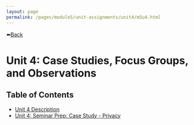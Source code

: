 ```yaml
---
layout: page
permalink: /pages/module5/unit-assignments/unit4/m5u4.html
---
```


⬅️[Back](/pages/module5.html)

# Unit 4: Case Studies, Focus Groups, and Observations

## Table of Contents

-  [Unit 4 Description](/pages/module5/unit-assignments/unit4/m5u4-description.html)
-  [Unit 4: Seminar Prep: Case Study - Privacy](/pages/module5/unit-assignments/unit4/m5u4-seminarprep.html)

